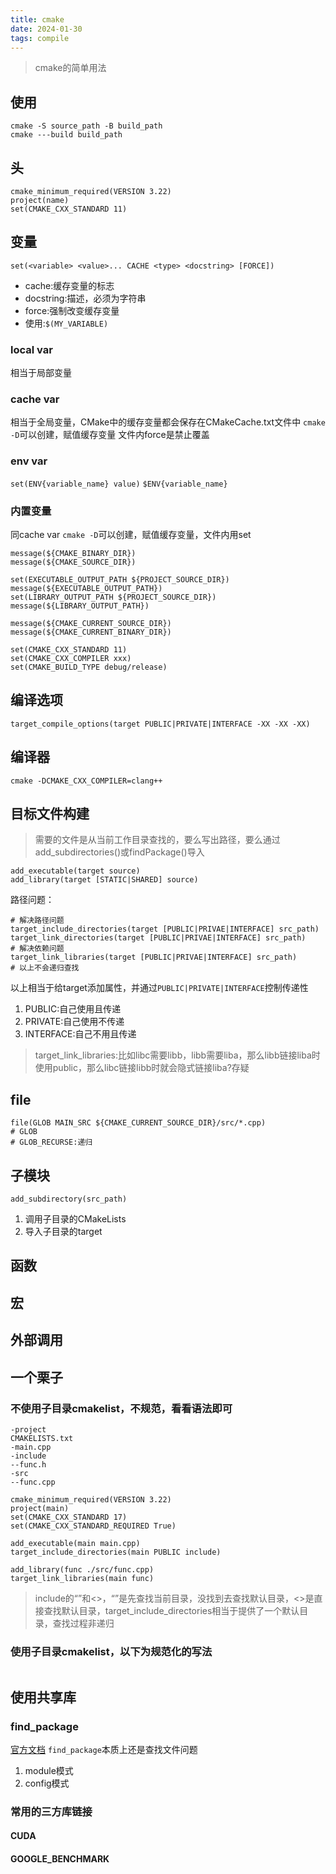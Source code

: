 ```yaml
---
title: cmake
date: 2024-01-30 
tags: compile
---
```

> cmake的简单用法 
<!--more-->

## 使用
```shell
cmake -S source_path -B build_path
cmake ---build build_path
```
## 头
```
cmake_minimum_required(VERSION 3.22)
project(name)
set(CMAKE_CXX_STANDARD 11)
```

## 变量
`set(<variable> <value>... CACHE <type> <docstring> [FORCE])`
- cache:缓存变量的标志
- docstring:描述，必须为字符串
- force:强制改变缓存变量
- 使用:`$(MY_VARIABLE)`

### local var
相当于局部变量
### cache var
相当于全局变量，CMake中的缓存变量都会保存在CMakeCache.txt文件中
`cmake -D`可以创建，赋值缓存变量
文件内force是禁止覆盖
### env var
`set(ENV{variable_name} value)`
`$ENV{variable_name}`
### 内置变量
同cache var
`cmake -D`可以创建，赋值缓存变量，文件内用set
```
message(${CMAKE_BINARY_DIR})
message(${CMAKE_SOURCE_DIR})

set(EXECUTABLE_OUTPUT_PATH ${PROJECT_SOURCE_DIR})
message(${EXECUTABLE_OUTPUT_PATH})
set(LIBRARY_OUTPUT_PATH ${PROJECT_SOURCE_DIR})
message(${LIBRARY_OUTPUT_PATH})

message(${CMAKE_CURRENT_SOURCE_DIR})
message(${CMAKE_CURRENT_BINARY_DIR})

set(CMAKE_CXX_STANDARD 11)
set(CMAKE_CXX_COMPILER xxx)
set(CMAKE_BUILD_TYPE debug/release)
```

## 编译选项
```
target_compile_options(target PUBLIC|PRIVATE|INTERFACE -XX -XX -XX)
```

## 编译器
`cmake -DCMAKE_CXX_COMPILER=clang++`

## 目标文件构建
> 需要的文件是从当前工作目录查找的，要么写出路径，要么通过add_subdirectories()或findPackage()导入
```
add_executable(target source)
add_library(target [STATIC|SHARED] source)
```
路径问题：
```
# 解决路径问题
target_include_directories(target [PUBLIC|PRIVAE|INTERFACE] src_path)
target_link_directories(target [PUBLIC|PRIVAE|INTERFACE] src_path)
# 解决依赖问题
target_link_libraries(target [PUBLIC|PRIVAE|INTERFACE] src_path)
# 以上不会递归查找
```
以上相当于给target添加属性，并通过`PUBLIC|PRIVATE|INTERFACE`控制传递性
1. PUBLIC:自己使用且传递
2. PRIVATE:自己使用不传递
3. INTERFACE:自己不用且传递
> target_link_libraries:比如libc需要libb，libb需要liba，那么libb链接liba时使用public，那么libc链接libb时就会隐式链接liba?存疑


## file
```
file(GLOB MAIN_SRC ${CMAKE_CURRENT_SOURCE_DIR}/src/*.cpp)
# GLOB
# GLOB_RECURSE:递归
```

## 子模块
```
add_subdirectory(src_path)
```
1. 调用子目录的CMakeLists
2. 导入子目录的target


## 函数

## 宏

## 外部调用


## 一个栗子
### 不使用子目录cmakelist，不规范，看看语法即可
```
-project
CMAKELISTS.txt
-main.cpp
-include
--func.h
-src
--func.cpp
```
```
cmake_minimum_required(VERSION 3.22)
project(main)
set(CMAKE_CXX_STANDARD 17)
set(CMAKE_CXX_STANDARD_REQUIRED True)

add_executable(main main.cpp)
target_include_directories(main PUBLIC include)

add_library(func ./src/func.cpp)
target_link_libraries(main func)
```
> include的“”和<>，“”是先查找当前目录，没找到去查找默认目录，<>是直接查找默认目录，target_include_directories相当于提供了一个默认目录，查找过程非递归
### 使用子目录cmakelist，以下为规范化的写法
```
```

## 使用共享库

### find_package
[官方文档](https://cmake.org/cmake/help/latest/command/find_package.html#find-package)
`find_package`本质上还是查找文件问题
1. module模式
2. config模式

### 常用的三方库链接
#### CUDA
#### GOOGLE_BENCHMARK